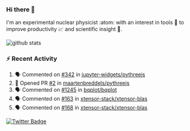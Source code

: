 ### Hi there 👋 

I'm an experimental nuclear physicist :atom: with an interest in tools :wrench: to improve productivity :chart_with_upwards_trend: and scientific insight :telescope:.

![github stats](https://github-readme-stats.vercel.app/api?username=agoose77&show_icons=true&hide_rank=true&hide_title=true&bg_color=30,e76445,904e95&text_color=efe3ec&icon_color=efe3ec)
<!--
**agoose77/agoose77** is a ✨ _special_ ✨ repository because its `README.md` (this file) appears on your GitHub profile.

Here are some ideas to get you started:

- 🔭 I’m currently working on ...
- 🌱 I’m currently learning ...
- 👯 I’m looking to collaborate on ...
- 🤔 I’m looking for help with ...
- 💬 Ask me about ...
- 📫 How to reach me: ...
- 😄 Pronouns: ...
- ⚡ Fun fact: ...
-->

### :zap: Recent Activity
<!--START_SECTION:activity-->
1. 🗣 Commented on [#342](https://github.com/jupyter-widgets/pythreejs/issues/342) in [jupyter-widgets/pythreejs](https://github.com/jupyter-widgets/pythreejs)
2. 💪 Opened PR [#2](https://github.com/maartenbreddels/pythreejs/pull/2) in [maartenbreddels/pythreejs](https://github.com/maartenbreddels/pythreejs)
3. 🗣 Commented on [#1245](https://github.com/bqplot/bqplot/issues/1245) in [bqplot/bqplot](https://github.com/bqplot/bqplot)
4. 🗣 Commented on [#163](https://github.com/xtensor-stack/xtensor-blas/issues/163) in [xtensor-stack/xtensor-blas](https://github.com/xtensor-stack/xtensor-blas)
5. 🗣 Commented on [#168](https://github.com/xtensor-stack/xtensor-blas/issues/168) in [xtensor-stack/xtensor-blas](https://github.com/xtensor-stack/xtensor-blas)
<!--END_SECTION:activity-->


[![Twitter Badge](https://img.shields.io/twitter/follow/agoose77?style=flat-square&logo=Twitter&logoColor=white&color=cornflowerblue)](https://twitter.com/agoose77)
